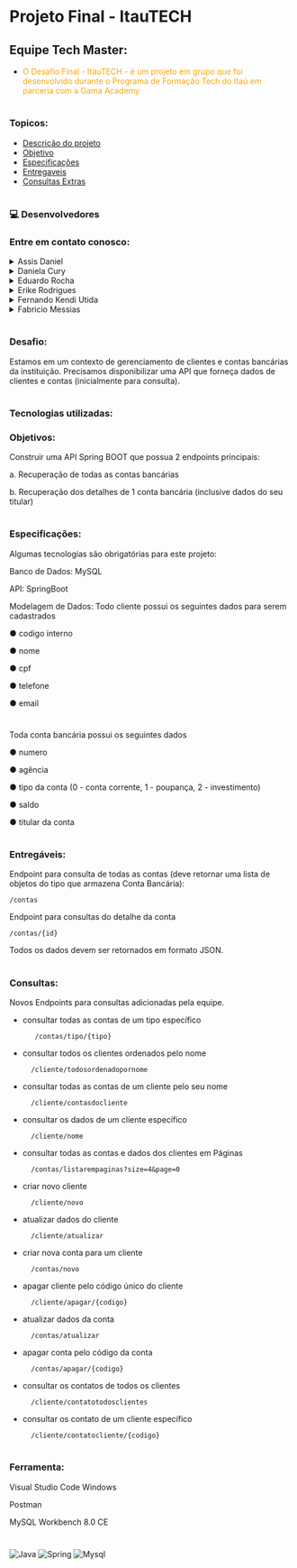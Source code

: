 
# Projeto Final - ItauTECH
## Equipe Tech Master:

- <p style="color: orange;">O Desafio Final - ItauTECH - é um projeto em grupo que foi desenvolvido durante o Programa de Formação Tech do Itaú em parceria com a Gama Academy</p>

#
### Topicos:

- [Descrição do projeto](#Desafio)
- [Objetivo ](#Objetivos)
- [Especificações](#Especificações)
- [Entregaveis](#Entregáveis)
- [Consultas Extras](#Consultas)

#
### 💻 Desenvolvedores 

### Entre em contato conosco:

<details>
    <summary>Assis Daniel</summary>

[![Linkedin](https://img.shields.io/badge/LinkedIn-0077B5?style=for-the-badge&logo=linkedin&logoColor=white)](https://www.linkedin.com/in/assis-daniel-sales-pcd-458570168/)
[![Github](https://img.shields.io/badge/GitHub-100000?style=for-the-badge&logo=github&logoColor=white)](https://github.com/AssDan)


</details>

<details>
    <summary>Daniela Cury</summary>

[![Linkedin](https://img.shields.io/badge/LinkedIn-0077B5?style=for-the-badge&logo=linkedin&logoColor=white)](https://www.linkedin.com/in/daniela-cury/)
[![Github](https://img.shields.io/badge/GitHub-100000?style=for-the-badge&logo=github&logoColor=white)](https://github.com/danicury06)

</details>

<details>
    <summary>Eduardo Rocha</summary>

[![Linkedin](https://img.shields.io/badge/LinkedIn-0077B5?style=for-the-badge&logo=linkedin&logoColor=white)](https://www.linkedin.com/in/eduardo-rocha-25870a1a6/)
[![Github](https://img.shields.io/badge/GitHub-100000?style=for-the-badge&logo=github&logoColor=white)](https://github.com/syaoranea)

</details>

<details>
    <summary>Erike Rodrigues</summary>

[![Linkedin](https://img.shields.io/badge/LinkedIn-0077B5?style=for-the-badge&logo=linkedin&logoColor=white)](https://www.linkedin.com/in/erike-rodrigues-b5b060213)
[![Github](https://img.shields.io/badge/GitHub-100000?style=for-the-badge&logo=github&logoColor=white)](https://github.com/Erike-Rodrigues)

</details>

<details>
    <summary>Fernando Kendi Utida</summary>

[![Linkedin](https://img.shields.io/badge/LinkedIn-0077B5?style=for-the-badge&logo=linkedin&logoColor=white)](https://www.linkedin.com/in/fedkendi/)
[![Github](https://img.shields.io/badge/GitHub-100000?style=for-the-badge&logo=github&logoColor=white)](https://github.com/fedkendi)

</details>

<details>
    <summary>Fabricio Messias</summary>

[![Linkedin](https://img.shields.io/badge/LinkedIn-0077B5?style=for-the-badge&logo=linkedin&logoColor=white)](https://www.linkedin.com/in/fabricio-messias/)
[![Github](https://img.shields.io/badge/GitHub-100000?style=for-the-badge&logo=github&logoColor=white)](https://github.com/FabricioMessias)

</details>

#
### Desafio:

Estamos em um contexto de gerenciamento de clientes e contas bancárias da instituição.
Precisamos disponibilizar uma API que forneça dados de clientes e contas (inicialmente para
consulta).
#

### Tecnologias utilizadas: 

### Objetivos:
Construir uma API Spring BOOT que possua 2 endpoints principais:

a. Recuperação de todas as contas bancárias

b. Recuperação dos detalhes de 1 conta bancária (inclusive dados do seu titular)
#

### Especificações:

Algumas tecnologias são obrigatórias para este projeto:

Banco de Dados: MySQL

API: SpringBoot

Modelagem de Dados:
Todo cliente possui os seguintes dados para serem cadastrados

● codigo interno

● nome

● cpf

● telefone

● email
#

Toda conta bancária possui os seguintes dados

● numero

● agência

● tipo da conta (0 - conta corrente, 1 - poupança, 2 - investimento)

● saldo

● titular da conta
#

### Entregáveis:

Endpoint para consulta de todas as contas (deve retornar uma lista de objetos do tipo
que armazena Conta Bancária):

    /contas

Endpoint para consultas do detalhe da conta

    /contas/{id}

Todos os dados devem ser retornados em formato JSON.

#
### Consultas:

 Novos Endpoints para consultas adicionadas pela equipe.

- consultar todas as contas de um tipo específico

         /contas/tipo/{tipo}

- consultar todos os clientes ordenados pelo nome

        /cliente/todosordenadopornome

- consultar todas as contas de um cliente pelo seu nome

        /cliente/contasdocliente

- consultar os dados de um cliente específico

        /cliente/nome

- consultar todas as contas e dados dos clientes em Páginas

        /contas/listarempaginas?size=4&page=0

- criar novo cliente

        /cliente/novo

- atualizar dados do cliente

        /cliente/atualizar

- criar nova conta para um cliente

        /contas/novo

- apagar cliente pelo código único do cliente

        /cliente/apagar/{codigo}

- atualizar dados da conta

        /contas/atualizar

- apagar conta pelo código da conta

        /contas/apagar/{codigo}

- consultar os contatos de todos os clientes

        /cliente/contatotodosclientes

- consultar os contato de um cliente específico

        /cliente/contatocliente/{codigo}

#
### Ferramenta:

Visual Studio Code Windows

Postman

MySQL Workbench 8.0 CE

#
<div style="display: inline_block">
    <img align="center" alt="Java" src="https://img.shields.io/badge/Java-ED8B00?style=for-the-badge&logo=java&logoColor=white" />
    <img align="center" alt="Spring" src="https://img.shields.io/badge/Spring-6DB33F?style=for-the-badge&logo=spring&logoColor=white" />
    <img align="center" alt="Mysql" src="https://img.shields.io/badge/MySQL-00000F?style=for-the-badge&logo=mysql&logoColor=white" />
</div>








